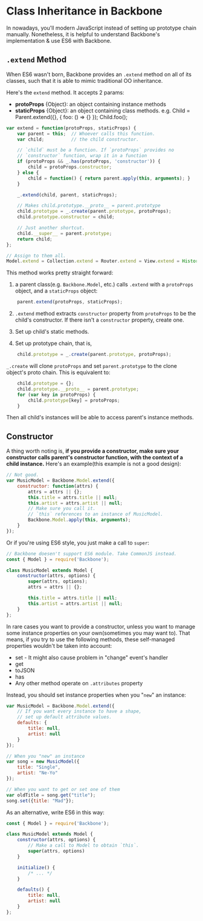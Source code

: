 # Class Inheritance in Backbone

In nowadays, you'll modern JavaScript instead of setting up prototype chain manually. Nonetheless, it is helpful to understand Backbone's implementation & use ES6 with Backbone.

## `.extend` Method

When ES6 wasn't born, Backbone provides an `.extend` method on all of its classes, such that it is able to mimic traditional OO inheritance. 

Here's the `extend` method. It accepts 2 params:
- **protoProps** {Object}:
    an object containing instance methods
- **staticProps** {Object}:
    an object containing class methods.
    e.g. Child = Parent.extend({}, { foo: () => {} }); Child.foo();
```js
var extend = function(protoProps, staticProps) {
    var parent = this;  // Whoever calls this function.
    var child;          // the child constructor.

    // `child` must be a function. If `protoProps` provides no
    // `constructor` function, wrap it in a function
    if (protoProps && _.has(protoProps, 'constructor')) {
        child = protoProps.constructor;
    } else {
        child = function() { return parent.apply(this, arguments); }
    }

    _.extend(child, parent, staticProps);

    // Makes child.prototype.__proto__ = parent.prototype
    child.prototype = _.create(parent.prototype, protoProps);
    child.prototype.constructor = child;

    // Just another shortcut.
    child.__super__ = parent.prototype;
    return child;
};

// Assign to them all.
Model.extend = Collection.extend = Router.extend = View.extend = History.extend = extend;
```
This method works pretty straight forward:

1. a parent class(e.g. `Backbone.Model`, etc.) calls `.extend` with a `protoProps` object, and a `staticProps` object:

```js
    parent.extend(protoProps, staticProps);
```

2. `.extend` method extracts `constructor` property from `protoProps` to be the child's constructor. If there isn't a `constructor` property, create one.

3. Set up child's static methods.

4. Set up prototype chain, that is, 
```js
    child.prototype = _.create(parent.prototype, protoProps);
```    

`_.create` will clone `protoProps` and set  `parent.prototype` to the clone object's proto chain. This is equivalent to:

```js
    child.prototype = {};
    child.prototype.__proto__ = parent.prototype;
    for (var key in protoProps) {
        child.prototype[key] = protoProps;
    }
```
Then all child's instances will be able to access parent's instance methods.

## Constructor
A thing worth noting is, **if you provide a constructor, make sure your constructor calls parent's constructor function, with the context of a child instance.** Here's an example(this example is not a good design):

```js
// Not good.
var MusicModel = Backbone.Model.extend({
    constructor: function(attrs) {
        attrs = attrs || {};
        this.title = attrs.title || null;
        this.artist = attrs.artist || null;
        // Make sure you call it.
        // `this` references to an instance of MusicModel.
        Backbone.Model.apply(this, arguments);
    }
});
```
Or if you're using ES6 style, you just make a call to `super`:

```js
// Backbone doesen't support ES6 module. Take CommonJS instead.
const { Model } = require('Backbone');

class MusicModel extends Model {
    constructor(attrs, options) {
        super(attrs, options);
        attrs = attrs || {};

        this.title = attrs.title || null;
        this.artist = attrs.artist || null;
    }
};
```

In rare cases you want to provide a constructor, unless you want to manage some instance properties on your own(sometimes you may want to). That means, if you try to use the following methods, these self-managed properties wouldn't be taken into account:

- set - It might also cause problem in "change" event's handler
- get
- toJSON
- has
- Any other method operate on `.attributes` property

Instead, you should set instance properties when you "`new`" an instance:

```js
var MusicModel = Backbone.Model.extend({
    // If you want every instance to have a shape,
    // set up default attribute values.
    defaults: {
        title: null,
        artist: null
    }    
});

// When you "new" an instance
var song = new MusicModel({
    title: "Single",
    artist: "Ne-Yo"
});

// When you want to get or set one of them
var oldTitle = song.get("title");
song.set({title: "Mad"});
```
As an alternative, write ES6 in this way:

```js
const { Model } = require('Backbone');

class MusicModel extends Model {
    constructor(attrs, options) {
        // Make a call to Model to obtain `this`.
        super(attrs, options)
    }

    initialize() {
        /* ... */
    }

    defaults() {
        title: null,
        artist: null
    }
};
```
